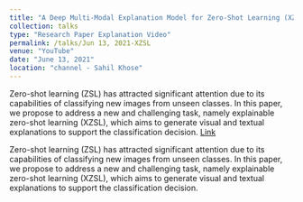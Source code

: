 ```yaml
---
title: "A Deep Multi-Modal Explanation Model for Zero-Shot Learning (XZSL)"
collection: talks
type: "Research Paper Explanation Video"
permalink: /talks/Jun 13, 2021-XZSL
venue: "YouTube"
date: "June 13, 2021"
location: "channel - Sahil Khose"
---
```


Zero-shot learning (ZSL) has attracted significant attention due to its capabilities of classifying new images from unseen classes. In this paper, we propose to address a new and challenging task, namely explainable zero-shot learning (XZSL), which aims to generate visual and textual explanations to support the classification decision. [Link](https://www.youtube.com/watch?v=sdfO5cmiVho)

Zero-shot learning (ZSL) has attracted significant attention due to its capabilities of classifying new images from unseen classes. In this paper, we propose to address a new and challenging task, namely explainable zero-shot learning (XZSL), which aims to generate visual and textual explanations to support the classification decision.

